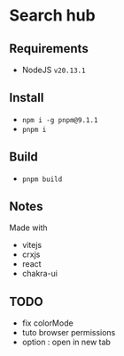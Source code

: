 # Search hub

## Requirements
- NodeJS `v20.13.1`

## Install
- `npm i -g pnpm@9.1.1`
- `pnpm i`

## Build
- `pnpm build`

## Notes
Made with
- vitejs
- crxjs
- react
- chakra-ui

## TODO
- fix colorMode
- tuto browser permissions
- option : open in new tab
